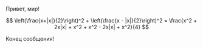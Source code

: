 Привет, мир!

$$ \left(\frac{x+|x|}{2}\right)^2 + \left(\frac{x - |x|}{2}\right)^2 = \frac{x^2 + 2x|x| + x^2 + x^2 - 2x|x| + x^2}{4} $$

Конец сообщения!